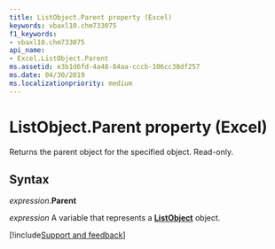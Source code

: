 ```yaml
---
title: ListObject.Parent property (Excel)
keywords: vbaxl10.chm733075
f1_keywords:
- vbaxl10.chm733075
api_name:
- Excel.ListObject.Parent
ms.assetid: e3b1d6fd-4a48-84aa-cccb-106cc38df257
ms.date: 04/30/2019
ms.localizationpriority: medium
---
```



# ListObject.Parent property (Excel)

Returns the parent object for the specified object. Read-only.


## Syntax

_expression_.**Parent**

_expression_ A variable that represents a **[ListObject](Excel.ListObject.md)** object.




[!include[Support and feedback](~/includes/feedback-boilerplate.md)]